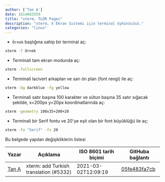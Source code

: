 ```yaml
---
author: ['Tan A']
date: 1614683359
title: "xterm, TLDR Pages"
description: "xterm, X Ekran Sistemi için terminal öykünücüsü."
categories: "linux"
---
```

- `Örnek` başlığına sahip bir terminal aç:

```bash
xterm -T Örnek
```

- Terminali tam ekran modunda aç:

```bash
xterm -fullscreen
```

- Terminali lacivert arkaplan ve sarı ön plan (font rengi) ile aç:

```bash
xterm -bg darkblue -fg yellow
```

- Terminali satır başına 100 karakter ve sütun başına 35 satır sığacak şekilde, x=200px y=20px koordinatlarında aç:

```bash
xterm -geometry 100x35+200+20
```

- Terminali bir Serif fontu ve 20'ye eşit olan bir font büyüklüğü ile aç:

```bash
xterm -fa "Serif" -fs 20
```
Bu belgede yapılan değişikliklerin listesi


Yazar | Açıklama | ISO 8601 tarih biçimi | GitHuba bağlantı
------|-----|-----|-----
[Tan A](mailto:40173707+Yutyo@users.noreply.github.com) | xterm: add Turkish translation (#5332) | 2021-03-02T12:09:19 | [05fe483fa7cb](https://github.com/tldr-pages/tldr/commit/05fe483fa7cb0a0e172626e016c3fc33e102e0f4)

